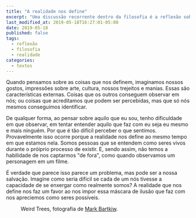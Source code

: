 ```yaml
---
title: "A realidade nos define"
excerpt: "Uma discussão recorrente dentro da filosofia é a reflexão sobre o problema do mal. Digo “problema”, mas é preciso pontuar que, para muitos autores, não se trata de algo a que se pode recorrer com uma solução."
last_modified_at: 2019-05-18T16:27:01-05:00
date: 2019-05-18
published: false
tags: 
  - reflexão
  - filosofia
  - realidade
categories:
  - textos
---
```


Quando pensamos sobre as coisas que nos definem, imaginamos nossos gostos, impressões sobre arte, cultura, nossos trejeitos e manias. Essas são características externas. Coisas que os outros conseguem observar em nós; ou coisas que acreditamos que podem ser percebidas, mas que só nós mesmos conseguimos identificar.

De qualquer forma, ao pensar sobre aquilo que eu sou, tenho dificuldade em que observar, em tentar entender aquilo que faz com eu seja eu mesmo e mais ninguém. Por que é tão difícil perceber o que sentimos. Provavelmente isso ocorre porque a realidade nos define ao mesmo tempo em que estamos nela. Somos pessoas que se entendem como seres vivos durante o próiprio processo de existir. E, sendo assim, não temos a habilidade de nos captarmos "de fora", como quando observamos um personagem em um filme.

É verdade que parece isso parece um problema, mas pode ser a nossa salvação. Imagine como seria difícil se cada de um nós tivesse a capacidade de se enxergar como realmente somos? A realidade que nos define nos faz um favor ao nos impor essa máscara de ilusão que faz com nos apreciemos como seres possíveis. 

<figure style="width: 300px" class="align-center">
  <img src="{{ site.url }}{{ site.baseurl }}/assets/images/Weird_Trees_Mark_Bartkiw.jpg" alt="">
  <figcaption>Weird Trees, fotografia de <a href="http://www.markbartkiw.com/">Mark Bartkiw</a>.</figcaption>
</figure>
